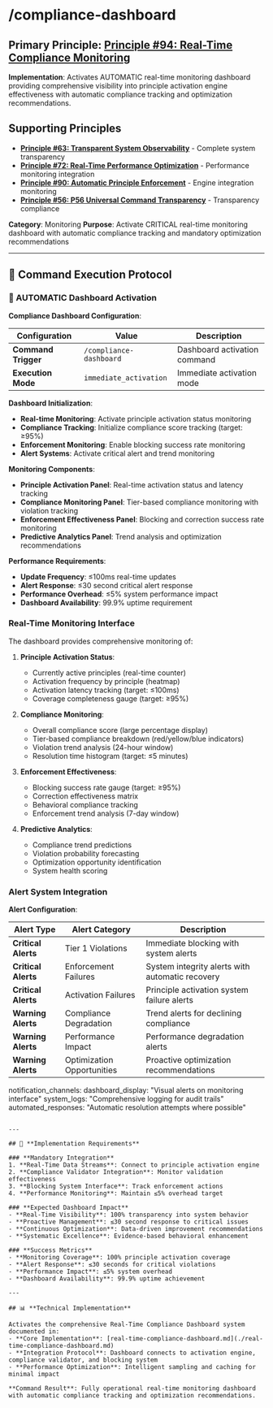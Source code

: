 # /compliance-dashboard

## **Primary Principle**: [Principle #94: Real-Time Compliance Monitoring](../../knowledge/principles/validation-protocols.md#94-real-time-compliance-monitoring)
**Implementation**: Activates AUTOMATIC real-time monitoring dashboard providing comprehensive visibility into principle activation engine effectiveness with automatic compliance tracking and optimization recommendations.

## **Supporting Principles**
- **[Principle #63: Transparent System Observability](../../knowledge/principles/operational-excellence.md#63-transparent-system-observability)** - Complete system transparency
- **[Principle #72: Real-Time Performance Optimization](../../knowledge/principles/performance-intelligence.md#72-real-time-performance-optimization)** - Performance monitoring integration
- **[Principle #90: Automatic Principle Enforcement](../../knowledge/principles/validation-protocols.md#90-automatic-principle-enforcement)** - Engine integration monitoring
- **[Principle #56: P56 Universal Command Transparency](../../knowledge/principles/technical-standards.md#56-p56-universal-command-transparency)** - Transparency compliance

**Category**: Monitoring
**Purpose**: Activate CRITICAL real-time monitoring dashboard with automatic compliance tracking and mandatory optimization recommendations

---

## 🎯 **Command Execution Protocol**

### **🚨 AUTOMATIC Dashboard Activation**

**Compliance Dashboard Configuration**:

| Configuration | Value | Description |
|---------------|--------|-------------|
| **Command Trigger** | `/compliance-dashboard` | Dashboard activation command |
| **Execution Mode** | `immediate_activation` | Immediate activation mode |

**Dashboard Initialization**:
- **Real-time Monitoring**: Activate principle activation status monitoring
- **Compliance Tracking**: Initialize compliance score tracking (target: ≥95%)
- **Enforcement Monitoring**: Enable blocking success rate monitoring
- **Alert Systems**: Activate critical alert and trend monitoring

**Monitoring Components**:
- **Principle Activation Panel**: Real-time activation status and latency tracking
- **Compliance Monitoring Panel**: Tier-based compliance monitoring with violation tracking
- **Enforcement Effectiveness Panel**: Blocking and correction success rate monitoring
- **Predictive Analytics Panel**: Trend analysis and optimization recommendations

**Performance Requirements**:
- **Update Frequency**: ≤100ms real-time updates
- **Alert Response**: ≤30 second critical alert response
- **Performance Overhead**: ≤5% system performance impact
- **Dashboard Availability**: 99.9% uptime requirement

### **Real-Time Monitoring Interface**

The dashboard provides comprehensive monitoring of:

1. **Principle Activation Status**:
   - Currently active principles (real-time counter)
   - Activation frequency by principle (heatmap)
   - Activation latency tracking (target: ≤100ms)
   - Coverage completeness gauge (target: ≥95%)

2. **Compliance Monitoring**:
   - Overall compliance score (large percentage display)
   - Tier-based compliance breakdown (red/yellow/blue indicators)
   - Violation trend analysis (24-hour window)
   - Resolution time histogram (target: ≤5 minutes)

3. **Enforcement Effectiveness**:
   - Blocking success rate gauge (target: ≥95%)
   - Correction effectiveness matrix
   - Behavioral compliance tracking
   - Enforcement trend analysis (7-day window)

4. **Predictive Analytics**:
   - Compliance trend predictions
   - Violation probability forecasting
   - Optimization opportunity identification
   - System health scoring

### **Alert System Integration**

**Alert Configuration**:

| Alert Type | Alert Category | Description |
|------------|----------------|-------------|
| **Critical Alerts** | Tier 1 Violations | Immediate blocking with system alerts |
| **Critical Alerts** | Enforcement Failures | System integrity alerts with automatic recovery |
| **Critical Alerts** | Activation Failures | Principle activation system failure alerts |
| **Warning Alerts** | Compliance Degradation | Trend alerts for declining compliance |
| **Warning Alerts** | Performance Impact | Performance degradation alerts |
| **Warning Alerts** | Optimization Opportunities | Proactive optimization recommendations |
    
  notification_channels:
    dashboard_display: "Visual alerts on monitoring interface"
    system_logs: "Comprehensive logging for audit trails"
    automated_responses: "Automatic resolution attempts where possible"
```

---

## 🔄 **Implementation Requirements**

### **Mandatory Integration**
1. **Real-Time Data Streams**: Connect to principle activation engine
2. **Compliance Validator Integration**: Monitor validation effectiveness
3. **Blocking System Interface**: Track enforcement actions
4. **Performance Monitoring**: Maintain ≤5% overhead target

### **Expected Dashboard Impact**
- **Real-Time Visibility**: 100% transparency into system behavior
- **Proactive Management**: ≤30 second response to critical issues
- **Continuous Optimization**: Data-driven improvement recommendations
- **Systematic Excellence**: Evidence-based behavioral enhancement

### **Success Metrics**
- **Monitoring Coverage**: 100% principle activation coverage
- **Alert Response**: ≤30 seconds for critical violations
- **Performance Impact**: ≤5% system overhead
- **Dashboard Availability**: 99.9% uptime achievement

---

## 📊 **Technical Implementation**

Activates the comprehensive Real-Time Compliance Dashboard system documented in:
- **Core Implementation**: [real-time-compliance-dashboard.md](./real-time-compliance-dashboard.md)
- **Integration Protocol**: Dashboard connects to activation engine, compliance validator, and blocking system
- **Performance Optimization**: Intelligent sampling and caching for minimal impact

**Command Result**: Fully operational real-time monitoring dashboard with automatic compliance tracking and optimization recommendations.
